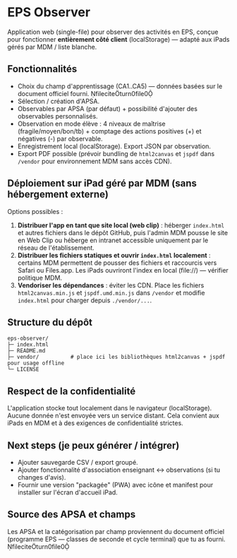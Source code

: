 # EPS Observer

Application web (single-file) pour observer des activités en EPS, conçue pour fonctionner **entièrement côté client** (localStorage) — adapté aux iPads gérés par MDM / liste blanche.

## Fonctionnalités
- Choix du champ d'apprentissage (CA1..CA5) — données basées sur le document officiel fourni. fileciteturn0file0
- Sélection / création d'APSA.
- Observables par APSA (par défaut) + possibilité d'ajouter des observables personnalisés.
- Observation en mode élève : 4 niveaux de maîtrise (fragile/moyen/bon/tb) + comptage des actions positives (+) et négatives (-) par observable.
- Enregistrement local (localStorage). Export JSON par observation.
- Export PDF possible (prévoir bundling de `html2canvas` et `jspdf` dans `/vendor` pour environnement MDM sans accès CDN).

## Déploiement sur iPad géré par MDM (sans hébergement externe)
Options possibles :
1. **Distribuer l'app en tant que site local (web clip)** : héberger `index.html` et autres fichiers dans le dépôt GitHub, puis l'admin MDM pousse le site en Web Clip ou héberge en intranet accessible uniquement par le réseau de l'établissement.
2. **Distribuer les fichiers statiques et ouvrir `index.html` localement** : certains MDM permettent de pousser des fichiers et raccourcis vers Safari ou Files.app. Les iPads ouvriront l'index en local (file://) — vérifier politique MDM.
3. **Vendoriser les dépendances** : éviter les CDN. Place les fichiers `html2canvas.min.js` et `jspdf.umd.min.js` dans `/vendor` et modifie `index.html` pour charger depuis `./vendor/...`.

## Structure du dépôt
```
eps-observer/
├─ index.html
├─ README.md
├─ vendor/          # place ici les bibliothèques html2canvas + jspdf pour usage offline
└─ LICENSE
```

## Respect de la confidentialité
L'application stocke tout localement dans le navigateur (localStorage). Aucune donnée n'est envoyée vers un service distant. Cela convient aux iPads en MDM et à des exigences de confidentialité strictes.

## Next steps (je peux générer / intégrer)
- Ajouter sauvegarde CSV / export groupé.
- Ajouter fonctionnalité d'association enseignant <-> observations (si tu changes d'avis).
- Fournir une version "packagée" (PWA) avec icône et manifest pour installer sur l'écran d'accueil iPad.

## Source des APSA et champs
Les APSA et la catégorisation par champ proviennent du document officiel (programme EPS — classes de seconde et cycle terminal) que tu as fourni. fileciteturn0file0
